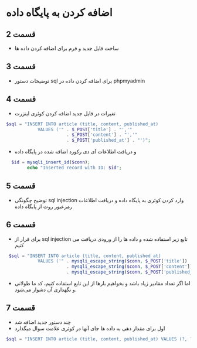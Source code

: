 # اضافه کردن به پایگاه داده

## قسمت 2

- ساخت فایل جدید و فرم برای اضافه کردن داده ها

## قسمت 3

- توضیحات دستور sql برای اضافه کردن داده در phpmyadmin

## قسمت 4

- تغیرات در فایل جدید اضافه کردن کوئری اینزرت

```php
$sql = "INSERT INTO article (title, content, published_at)
            VALUES ('" . $_POST['title'] . "','"
                       . $_POST['content'] . "','"
                       . $_POST['published_at'] . "')";
```

- و دریافت اطلاعات آی دی رکورد اضافه شده در پایگاه داده

```php
  $id = mysqli_insert_id($conn);
        echo "Inserted record with ID: $id";
```

## قسمت 5

- توضیح چگونگی sql injection وارد کردن کوئری به پایگاه داده و دریافت اطلاعات رمزعبور روت از پایگاه داده

## قسمت 6

- برای فرار از sql injection تابع زیر استفاده شده و داده ها را از ورودی دریافت می کنیم

```php
 $sql = "INSERT INTO article (title, content, published_at)
            VALUES ('" . mysqli_escape_string($conn, $_POST['title']) . "','"
                       . mysqli_escape_string($conn, $_POST['content']) . "','"
                       . mysqli_escape_string($conn, $_POST['published_at']) . "')";

```

- اما اگر تعداد مقادیر زیاد باشد و بخواهیم بارها از این تابع استفاده کنیم،
کد ما طولانی و نگهداری آن دشوار می‌شود.

## قسمت 7

- چند دستور جدید اضافه شد
- اول برای مقدار دهی به داده ها جای آنها در کوئری علامت سوال میگذارد

```php
$sql = "INSERT INTO article (title, content, published_at) VALUES (?, ?, ?)";
```
